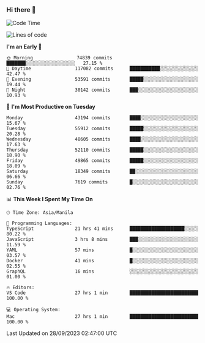 ### Hi there 👋

<!--START_SECTION:waka-->
![Code Time](http://img.shields.io/badge/Code%20Time-4%2C380%20hrs%2025%20mins-blue)

![Lines of code](https://img.shields.io/badge/From%20Hello%20World%20I%27ve%20Written-106.7%20million%20lines%20of%20code-blue)

**I'm an Early 🐤** 

```text
🌞 Morning                74839 commits       ███████░░░░░░░░░░░░░░░░░░   27.15 % 
🌆 Daytime                117082 commits      ███████████░░░░░░░░░░░░░░   42.47 % 
🌃 Evening                53591 commits       █████░░░░░░░░░░░░░░░░░░░░   19.44 % 
🌙 Night                  30142 commits       ███░░░░░░░░░░░░░░░░░░░░░░   10.93 % 
```
📅 **I'm Most Productive on Tuesday** 

```text
Monday                   43194 commits       ████░░░░░░░░░░░░░░░░░░░░░   15.67 % 
Tuesday                  55912 commits       █████░░░░░░░░░░░░░░░░░░░░   20.28 % 
Wednesday                48605 commits       ████░░░░░░░░░░░░░░░░░░░░░   17.63 % 
Thursday                 52110 commits       █████░░░░░░░░░░░░░░░░░░░░   18.90 % 
Friday                   49865 commits       █████░░░░░░░░░░░░░░░░░░░░   18.09 % 
Saturday                 18349 commits       ██░░░░░░░░░░░░░░░░░░░░░░░   06.66 % 
Sunday                   7619 commits        █░░░░░░░░░░░░░░░░░░░░░░░░   02.76 % 
```


📊 **This Week I Spent My Time On** 

```text
🕑︎ Time Zone: Asia/Manila

💬 Programming Languages: 
TypeScript               21 hrs 41 mins      ████████████████████░░░░░   80.22 % 
JavaScript               3 hrs 8 mins        ███░░░░░░░░░░░░░░░░░░░░░░   11.59 % 
YAML                     57 mins             █░░░░░░░░░░░░░░░░░░░░░░░░   03.57 % 
Docker                   41 mins             █░░░░░░░░░░░░░░░░░░░░░░░░   02.55 % 
GraphQL                  16 mins             ░░░░░░░░░░░░░░░░░░░░░░░░░   01.00 % 

🔥 Editors: 
VS Code                  27 hrs 1 min        █████████████████████████   100.00 % 

💻 Operating System: 
Mac                      27 hrs 1 min        █████████████████████████   100.00 % 
```


 Last Updated on 28/09/2023 02:47:00 UTC
<!--END_SECTION:waka-->


<!--
**rad182/rad182** is a ✨ _special_ ✨ repository because its `README.md` (this file) appears on your GitHub profile.

Here are some ideas to get you started:

- 🔭 I’m currently working on ...
- 🌱 I’m currently learning ...
- 👯 I’m looking to collaborate on ...
- 🤔 I’m looking for help with ...
- 💬 Ask me about ...
- 📫 How to reach me: ...
- 😄 Pronouns: ...
- ⚡ Fun fact: ...
-->
